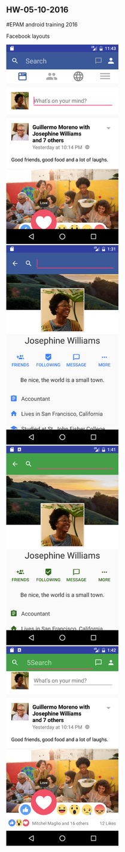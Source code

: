 ## HW-05-10-2016
#EPAM android training 2016

Facebook layouts

<img src="./preview/pr1.png" width="300" height="530">
<img src="./preview/pr2.png" width="300" height="530">  
<img src="./preview/pr3.png" width="300" height="530">
<img src="./preview/pr4.png" width="300" height="530">

